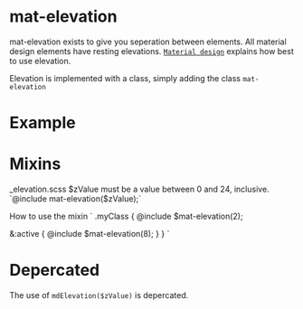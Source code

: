 # mat-elevation
mat-elevation exists to give you seperation between elements.
All material design elements have resting elevations.
[`Material design`](https://material.io/guidelines/material-design/elevation-shadows.html)
explains how best to use elevation.


Elevation is implemented with a class, simply adding the class `mat-elevation`

# Example
<!-- example(elevation-overview) -->


# Mixins
_elevation.scss
$zValue must be a value between 0 and 24, inclusive.
  `@include mat-elevation($zValue);`


How to use the mixin 
` .myClass {
   @include $mat-elevation(2);

   &:active {
     @include $mat-elevation(8);
   }
}
`

# Depercated
The use of `mdElevation($zValue)` is depercated.